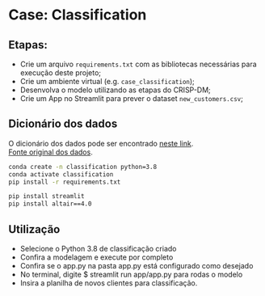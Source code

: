 
# Case: Classification

## Etapas:

- Crie um arquivo `requirements.txt` com as bibliotecas necessárias para execução deste projeto;
- Crie um ambiente virtual (e.g. `case_classification`);
- Desenvolva o modelo utilizando as etapas do CRISP-DM;
- Crie um App no Streamlit para prever o dataset `new_customers.csv`;


## Dicionário dos dados

O dicionário dos dados pode ser encontrado [neste link](https://www.kaggle.com/datasets/yeanzc/telco-customer-churn-ibm-dataset).  
[Fonte original dos dados](https://community.ibm.com/community/user/businessanalytics/blogs/steven-macko/2019/07/11/telco-customer-churn-1113).


``` bash
conda create -n classification python=3.8
conda activate classification
pip install -r requirements.txt

pip install streamlit
pip install altair==4.0
```

## Utilização

- Selecione o Python 3.8 de classificação criado
- Confira a modelagem e execute por completo
- Confira se o app.py na pasta app.py está configurado como desejado
- No terminal, digite $ streamlit run app/app.py para rodas o modelo
- Insira a planilha de novos clientes para classificação.